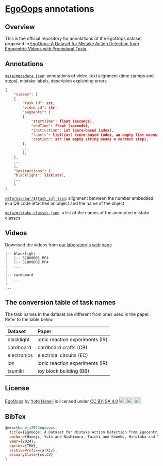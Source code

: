 # [EgoOops](https://y-haneji.github.io/EgoOops-project-page/ "Project page") annotations

## Overview

This is the official repository for annotations of the EgoOops dataset proposed in [EgoOops: A Dataset for Mistake Action Detection from Egocentric Videos with Procedural Texts](https://y-haneji.github.io/EgoOops-project-page/, "Project page").

## Annotations

[`meta/metadata.json`](/meta/metadata.json): annotations of video-text alignment (time stamps and steps), mistake labels, descripion explaining errors

```json
{
    "videos": [
    {
        "task_id": str,
        "video_id": str,
        "segments": [
        {
            "startTime": float (seconds),
            "endTime": float (seconds),
            "instruction": int (zero-based index),
            "labels": list[int] (zero-based index, an empty list means a correct step),
            "caption": str (an empty string means a correct step),
        },
        ...
        ],
    },
    ...
    ],
    "instructions": {
    "blacklight": list[str],
    ...
    }
}
```

[`meta/microqr/${task_id}.json`](/meta/microqr/): alignment between the number embedded in a QR code attached an object and the name of the object

[`meta/mistake_classes.json`](/meta/mistake_classes.json): a list of the names of the annotated mistake classes

## Videos

Download the videos from [our laboratory's web page](http://www.lsta.media.kyoto-u.ac.jp/resource/data/EgoOops/videos-processed-720p.zip)

```
|-- blacklight
|   |-- S1800001.MP4
|   |-- S1800002.MP4
|   ...
|
|-- cardboard
|   ...
|
...
```

## The conversion table of task names

The task names in the dataset are different from ones used in the paper. Refer to the table below.

| Dataset     | Paper                           |
| :---------- | :------------------------------ |
| blacklight  | ionic reaction experiments (IR) |
| cardboard   | cardboard crafts (CB)           |
| electronics | electrical circuits (EC)        |
| ion         | ionic reaction experiments (IR) |
| tsumiki     | toy block building (BB)         |

## License

<p xmlns:cc="http://creativecommons.org/ns#" xmlns:dct="http://purl.org/dc/terms/"><a property="dct:title" rel="cc:attributionURL" href="https://y-haneji.github.io/EgoOops-project-page/">EgoOops</a> by <a rel="cc:attributionURL dct:creator" property="cc:attributionName" href="https://y-haneji.github.io/homepage/">Yuto Haneji</a> is licensed under <a href="https://creativecommons.org/licenses/by-sa/4.0/?ref=chooser-v1" target="_blank" rel="license noopener noreferrer" style="display:inline-block;">CC BY-SA 4.0<img style="height:22px!important;margin-left:3px;vertical-align:text-bottom;" src="https://mirrors.creativecommons.org/presskit/icons/cc.svg?ref=chooser-v1" alt=""><img style="height:22px!important;margin-left:3px;vertical-align:text-bottom;" src="https://mirrors.creativecommons.org/presskit/icons/by.svg?ref=chooser-v1" alt=""><img style="height:22px!important;margin-left:3px;vertical-align:text-bottom;" src="https://mirrors.creativecommons.org/presskit/icons/sa.svg?ref=chooser-v1" alt=""></a></p>

## BibTex

```bibtex
@misc{haneji2024egooops,
  title={EgoOops: A Dataset for Mistake Action Detection from Egocentric Videos with Procedural Texts},
  author={Haneji, Yuto and Nishimura, Taichi and Kameko, Hirotaka and Yoshida, Tomoya and Shirai, Keisuke and Kajimura, Keiya and Yamamoto, Koki and Cui, Taiyu and Nishimoto, Tomohiro and Mori, Shinsuke},
  year={2024},
  eprint={TBW},
  archivePrefix={arXiv},
  primaryClass={cs.CV}
}
```
